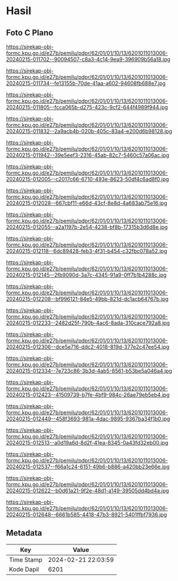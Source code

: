# Hasil

## Foto C Plano

https://sirekap-obj-formc.kpu.go.id/e27b/pemilu/pdpr/62/01/01/10/13/6201011013006-20240215-011702--90094507-c8a3-4c14-9ea9-396909b56a18.jpg

https://sirekap-obj-formc.kpu.go.id/e27b/pemilu/pdpr/62/01/01/10/13/6201011013006-20240215-011734--fe13155b-70de-41aa-a602-94608fb688e7.jpg

https://sirekap-obj-formc.kpu.go.id/e27b/pemilu/pdpr/62/01/01/10/13/6201011013006-20240215-011805--fcca065b-d275-423c-9cf2-644f4989f944.jpg

https://sirekap-obj-formc.kpu.go.id/e27b/pemilu/pdpr/62/01/01/10/13/6201011013006-20240215-011832--2a9acb4b-020b-405c-83a4-e200d6b98128.jpg

https://sirekap-obj-formc.kpu.go.id/e27b/pemilu/pdpr/62/01/01/10/13/6201011013006-20240215-011942--39e5eef3-2316-45ab-82c7-5460c57a06ac.jpg

https://sirekap-obj-formc.kpu.go.id/e27b/pemilu/pdpr/62/01/01/10/13/6201011013006-20240215-012005--c2017c66-6710-493e-8623-50df4c6ad8f0.jpg

https://sirekap-obj-formc.kpu.go.id/e27b/pemilu/pdpr/62/01/01/10/13/6201011013006-20240215-012028--667cbf11-e66d-43cf-8e8d-4a683ab75e16.jpg

https://sirekap-obj-formc.kpu.go.id/e27b/pemilu/pdpr/62/01/01/10/13/6201011013006-20240215-012055--a2a1197b-2e54-4238-bf8b-17315b3d6d8e.jpg

https://sirekap-obj-formc.kpu.go.id/e27b/pemilu/pdpr/62/01/01/10/13/6201011013006-20240215-012118--6dc89428-feb3-4f31-b454-c32fbc078a52.jpg

https://sirekap-obj-formc.kpu.go.id/e27b/pemilu/pdpr/62/01/01/10/13/6201011013006-20240215-012145--2fb9090d-3a7c-4345-91a9-0ff7b1b4288c.jpg

https://sirekap-obj-formc.kpu.go.id/e27b/pemilu/pdpr/62/01/01/10/13/6201011013006-20240215-012208--bf996121-84e5-49bb-821d-dc1acb64767b.jpg

https://sirekap-obj-formc.kpu.go.id/e27b/pemilu/pdpr/62/01/01/10/13/6201011013006-20240215-012233--2482d25f-790b-4ac6-8ada-310cace792a8.jpg

https://sirekap-obj-formc.kpu.go.id/e27b/pemilu/pdpr/62/01/01/10/13/6201011013006-20240215-012306--dce5e716-ddc2-4018-819d-377e2c47ee54.jpg

https://sirekap-obj-formc.kpu.go.id/e27b/pemilu/pdpr/62/01/01/10/13/6201011013006-20240215-012334--7e723c86-3b3d-4ab5-8561-b53be5a046a4.jpg

https://sirekap-obj-formc.kpu.go.id/e27b/pemilu/pdpr/62/01/01/10/13/6201011013006-20240215-012423--41509739-b7fe-4bf9-984c-26ae79eb5eb4.jpg

https://sirekap-obj-formc.kpu.go.id/e27b/pemilu/pdpr/62/01/01/10/13/6201011013006-20240215-012449--458f3693-981a-4dac-9895-9367ba34f1b0.jpg

https://sirekap-obj-formc.kpu.go.id/e27b/pemilu/pdpr/62/01/01/10/13/6201011013006-20240215-012513--a0d19a6d-8d2f-41ea-8345-0a43fd32eb00.jpg

https://sirekap-obj-formc.kpu.go.id/e27b/pemilu/pdpr/62/01/01/10/13/6201011013006-20240215-012537--f66a1c24-6151-49b6-b886-a420bb23e66e.jpg

https://sirekap-obj-formc.kpu.go.id/e27b/pemilu/pdpr/62/01/01/10/13/6201011013006-20240215-012622--b0d61a21-9f2e-48d1-a149-39505dd4bd4a.jpg

https://sirekap-obj-formc.kpu.go.id/e27b/pemilu/pdpr/62/01/01/10/13/6201011013006-20240215-012648--6661b585-4418-47b3-8921-5401ffbf7936.jpg


## Metadata

| Key        | Value               |
| ---------- | ------------------- |
| Time Stamp | 2024-02-21 22:03:59 |
| Kode Dapil | 6201                |




